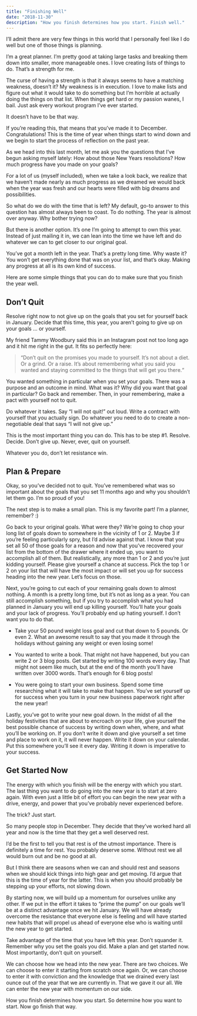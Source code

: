 ```yaml
---
title: "Finishing Well"
date: "2018-11-30"
description: "How you finish determines how you start. Finish well."
---
```


I’ll admit there are very few things in this world that I personally feel like I do well but one of those things is planning.

I’m a great planner. I’m pretty good at taking large tasks and breaking them down into smaller, more manageable ones. I love creating lists of things to do. That’s a strength for me.

The curse of having a strength is that it always seems to have a matching weakness, doesn’t it? My weakness is in execution. I love to make lists and figure out what it would take to do something but I’m horrible at actually doing the things on that list. When things get hard or my passion wanes, I bail. Just ask every workout program I’ve ever started.

It doesn’t have to be that way.

If you’re reading this, that means that you’ve made it to December. Congratulations! This is the time of year when things start to wind down and we begin to start the process of reflection on the past year.

As we head into this last month, let me ask you the questions that I’ve begun asking myself lately: How about those New Years resolutions? How much progress have you made on your goals?

For a lot of us (myself included), when we take a look back, we realize that we haven’t made nearly as much progress as we dreamed we would back when the year was fresh and our hearts were filled with big dreams and possibilities.

So what do we do with the time that is left? My default, go-to answer to this question has almost always been to coast. To do nothing. The year is almost over anyway. Why bother trying now?

But there is another option. It’s one I’m going to attempt to own this year. Instead of just mailing it in, we can lean into the time we have left and do whatever we can to get closer to our original goal.

You’ve got a month left in the year. That’s a pretty long time. Why waste it? You won’t get everything done that was on your list, and that’s okay. Making any progress at all is its own kind of success.

Here are some simple things that you can do to make sure that you finish the year well.

## Don’t Quit

Resolve right now to not give up on the goals that you set for yourself back in January. Decide that this time, this year, you aren’t going to give up on your goals … or yourself.

My friend Tammy Woodbury said this in an Instagram post not too long ago and it hit me right in the gut. It fits so perfectly here:

> “Don’t quit on the promises you made to yourself. It’s not about a diet. Or a grind. Or a raise. It’s about remembering what you said you wanted and staying committed to the things that will get you there.“

You wanted something in particular when you set your goals. There was a purpose and an outcome in mind. What was it? Why did you want that goal in particular? Go back and remember. Then, in your remembering, make a pact with yourself not to quit.

Do whatever it takes. Say “I will not quit!” out loud. Write a contract with yourself that you actually sign. Do whatever you need to do to create a non-negotiable deal that says “I will not give up.”

This is the most important thing you can do. This has to be step #1. Resolve. Decide. Don’t give up. Never, ever, quit on yourself.

Whatever you do, don’t let resistance win.

## Plan & Prepare

Okay, so you’ve decided not to quit. You’ve remembered what was so important about the goals that you set 11 months ago and why you shouldn’t let them go. I’m so proud of you!

The next step is to make a small plan. This is my favorite part! I’m a planner, remember? :)

Go back to your original goals. What were they? We’re going to chop your long list of goals down to somewhere in the vicinity of 1 or 2. Maybe 3 if you’re feeling particularly spry, but I’d advise against that. I know that you set all 50 of those goals for a reason and now that you’ve recovered your list from the bottom of the drawer where it ended up, you want to accomplish all of them. But realistically, any more than 1 or 2 and you’re just kidding yourself. Please give yourself a chance at success. Pick the top 1 or 2 on your list that will have the most impact or will set you up for success heading into the new year. Let’s focus on those.

Next, you’re going to cut each of your remaining goals down to almost nothing. A month is a pretty long time, but it’s not as long as a year. You can still accomplish something, but if you try to accomplish what you had planned in January you will end up killing yourself. You’ll hate your goals and your lack of progress. You’ll probably end up hating yourself. I don’t want you to do that.

- Take your 50 pound weight loss goal and cut that down to 5 pounds. Or even 2. What an awesome result to say that you made it through the holidays without gaining any weight or even losing some!

- You wanted to write a book. That might not have happened, but you can write 2 or 3 blog posts. Get started by writing 100 words every day. That might not seem like much, but at the end of the month you’ll have written over 3000 words. That’s enough for 6 blog posts!

- You were going to start your own business. Spend some time researching what it will take to make that happen. You’ve set yourself up for success when you turn in your new business paperwork right after the new year!

Lastly, you’ve got to write your new goal down. In the midst of all the holiday festivities that are about to encroach on your life, give yourself the best possible chance of success by writing down when, where, and what you’ll be working on. If you don’t write it down and give yourself a set time and place to work on it, it will never happen. Write it down on your calendar. Put this somewhere you’ll see it every day. Writing it down is imperative to your success.

## Get Started Now

The energy with which you finish will be the energy with which you start. The last thing you want to do going into the new year is to start at zero again. With even just a little bit of effort you can begin the new year with a drive, energy, and power that you’ve probably never experienced before.

The trick? Just start.

So many people stop in December. They decide that they’ve worked hard all year and now is the time that they get a well deserved rest.

I’d be the first to tell you that rest is of the utmost importance. There is definitely a time for rest. You probably deserve some. Without rest we all would burn out and be no good at all.

But I think there are seasons when we can and should rest and seasons when we should kick things into high gear and get moving. I’d argue that this is the time of year for the latter. This is when you should probably be stepping up your efforts, not slowing down.

By starting now, we will build up a momentum for ourselves unlike any other. If we put in the effort it takes to “prime the pump” on our goals we’ll be at a distinct advantage once we hit January. We will have already overcome the resistance that everyone else is feeling and will have started new habits that will propel us ahead of everyone else who is waiting until the new year to get started.

Take advantage of the time that you have left this year. Don’t squander it. Remember why you set the goals you did. Make a plan and get started now. Most importantly, don’t quit on yourself.

We can choose how we head into the new year. There are two choices. We can choose to enter it starting from scratch once again. Or, we can choose to enter it with conviction and the knowledge that we drained every last ounce out of the year that we are currently in. That we gave it our all. We can enter the new year with momentum on our side.

How you finish determines how you start. So determine how you want to start. Now go finish that way.
